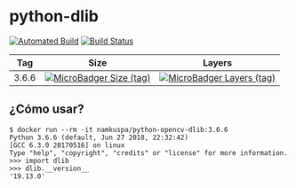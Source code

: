 # python-dlib
[![Automated Build](https://img.shields.io/docker/automated/namkuspa/python-dlib.svg)](https://hub.docker.com/r/namkuspa/python-dlib/)
[![Build Status](https://img.shields.io/docker/build/namkuspa/python-dlib.svg)](https://hub.docker.com/r/namkuspa/python-dlib/)


| Tag   | Size | Layers |
|-------|------|--------|
| 3.6.6 | [![MicroBadger Size (tag)](https://img.shields.io/microbadger/image-size/namkuspa/python-dlib/3.6.6.svg)](https://hub.docker.com/r/namkuspa/python-opencv-dlib/)    | [![MicroBadger Layers (tag)](https://img.shields.io/microbadger/layers/namkuspa/python-dlib/3.6.6.svg)](https://hub.docker.com/r/namkuspa/python-dlib/)|


## ¿Cómo usar?
```console
$ docker run --rm -it namkuspa/python-opencv-dlib:3.6.6
Python 3.6.6 (default, Jun 27 2018, 22:32:42) 
[GCC 6.3.0 20170516] on linux
Type "help", "copyright", "credits" or "license" for more information.
>>> import dlib
>>> dlib.__version__
'19.13.0'
```